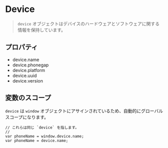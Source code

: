 Device
======

> `device` オブジェクトはデバイスのハードウェアとソフトウェアに関する情報を保持しています。

プロパティ
----------

- device.name
- device.phonegap
- device.platform
- device.uuid
- device.version

変数のスコープ
--------------

`device` は `window` オブジェクトにアサインされているため、自動的にグローバルスコープになります。

    // これらは同じ `device` を指します。
    //
    var phoneName = window.device.name;
    var phoneName = device.name;
